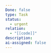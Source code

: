 ```yaml
---
Done: false
type: Task
status:
  - urgent
relation:
  - "[[code]]"
description:
ai-assigned: false
---
```

